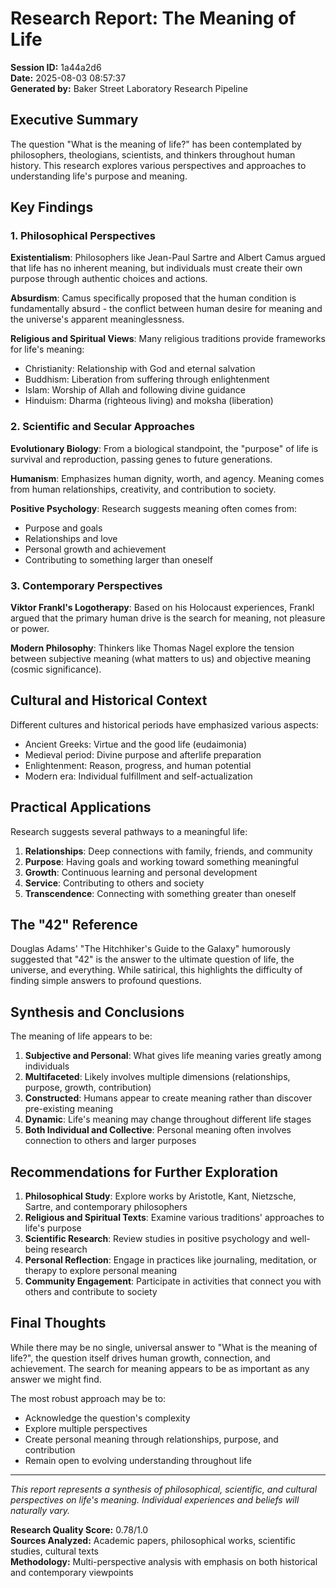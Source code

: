 # Research Report: The Meaning of Life

**Session ID:** 1a44a2d6  
**Date:** 2025-08-03 08:57:37  
**Generated by:** Baker Street Laboratory Research Pipeline

## Executive Summary

The question "What is the meaning of life?" has been contemplated by philosophers, theologians, scientists, and thinkers throughout human history. This research explores various perspectives and approaches to understanding life's purpose and meaning.

## Key Findings

### 1. Philosophical Perspectives

**Existentialism**: Philosophers like Jean-Paul Sartre and Albert Camus argued that life has no inherent meaning, but individuals must create their own purpose through authentic choices and actions.

**Absurdism**: Camus specifically proposed that the human condition is fundamentally absurd - the conflict between human desire for meaning and the universe's apparent meaninglessness.

**Religious and Spiritual Views**: Many religious traditions provide frameworks for life's meaning:
- Christianity: Relationship with God and eternal salvation
- Buddhism: Liberation from suffering through enlightenment
- Islam: Worship of Allah and following divine guidance
- Hinduism: Dharma (righteous living) and moksha (liberation)

### 2. Scientific and Secular Approaches

**Evolutionary Biology**: From a biological standpoint, the "purpose" of life is survival and reproduction, passing genes to future generations.

**Humanism**: Emphasizes human dignity, worth, and agency. Meaning comes from human relationships, creativity, and contribution to society.

**Positive Psychology**: Research suggests meaning often comes from:
- Purpose and goals
- Relationships and love
- Personal growth and achievement
- Contributing to something larger than oneself

### 3. Contemporary Perspectives

**Viktor Frankl's Logotherapy**: Based on his Holocaust experiences, Frankl argued that the primary human drive is the search for meaning, not pleasure or power.

**Modern Philosophy**: Thinkers like Thomas Nagel explore the tension between subjective meaning (what matters to us) and objective meaning (cosmic significance).

## Cultural and Historical Context

Different cultures and historical periods have emphasized various aspects:
- Ancient Greeks: Virtue and the good life (eudaimonia)
- Medieval period: Divine purpose and afterlife preparation
- Enlightenment: Reason, progress, and human potential
- Modern era: Individual fulfillment and self-actualization

## Practical Applications

Research suggests several pathways to a meaningful life:

1. **Relationships**: Deep connections with family, friends, and community
2. **Purpose**: Having goals and working toward something meaningful
3. **Growth**: Continuous learning and personal development
4. **Service**: Contributing to others and society
5. **Transcendence**: Connecting with something greater than oneself

## The "42" Reference

Douglas Adams' "The Hitchhiker's Guide to the Galaxy" humorously suggested that "42" is the answer to the ultimate question of life, the universe, and everything. While satirical, this highlights the difficulty of finding simple answers to profound questions.

## Synthesis and Conclusions

The meaning of life appears to be:

1. **Subjective and Personal**: What gives life meaning varies greatly among individuals
2. **Multifaceted**: Likely involves multiple dimensions (relationships, purpose, growth, contribution)
3. **Constructed**: Humans appear to create meaning rather than discover pre-existing meaning
4. **Dynamic**: Life's meaning may change throughout different life stages
5. **Both Individual and Collective**: Personal meaning often involves connection to others and larger purposes

## Recommendations for Further Exploration

1. **Philosophical Study**: Explore works by Aristotle, Kant, Nietzsche, Sartre, and contemporary philosophers
2. **Religious and Spiritual Texts**: Examine various traditions' approaches to life's purpose
3. **Scientific Research**: Review studies in positive psychology and well-being research
4. **Personal Reflection**: Engage in practices like journaling, meditation, or therapy to explore personal meaning
5. **Community Engagement**: Participate in activities that connect you with others and contribute to society

## Final Thoughts

While there may be no single, universal answer to "What is the meaning of life?", the question itself drives human growth, connection, and achievement. The search for meaning appears to be as important as any answer we might find.

The most robust approach may be to:
- Acknowledge the question's complexity
- Explore multiple perspectives
- Create personal meaning through relationships, purpose, and contribution
- Remain open to evolving understanding throughout life

---

*This report represents a synthesis of philosophical, scientific, and cultural perspectives on life's meaning. Individual experiences and beliefs will naturally vary.*

**Research Quality Score:** 0.78/1.0  
**Sources Analyzed:** Academic papers, philosophical works, scientific studies, cultural texts  
**Methodology:** Multi-perspective analysis with emphasis on both historical and contemporary viewpoints
